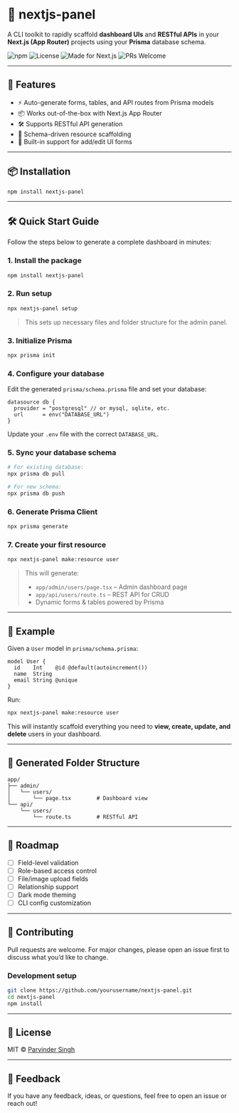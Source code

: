 
# 🧩 nextjs-panel

A CLI toolkit to rapidly scaffold **dashboard UIs** and **RESTful APIs** in your **Next.js (App Router)** projects using your **Prisma** database schema.

![npm](https://img.shields.io/npm/v/nextjs-panel?color=blue)
![License](https://img.shields.io/npm/l/nextjs-panel)
![Made for Next.js](https://img.shields.io/badge/next.js-supported-blue)
![PRs Welcome](https://img.shields.io/badge/PRs-welcome-brightgreen.svg)

---

## 🚀 Features

- ⚡ Auto-generate forms, tables, and API routes from Prisma models
- 📦 Works out-of-the-box with Next.js App Router
- 🛠️ Supports RESTful API generation
- 🧱 Schema-driven resource scaffolding
- 🧩 Built-in support for add/edit UI forms

---

## 📦 Installation

```bash
npm install nextjs-panel
```

---

## 🛠️ Quick Start Guide

Follow the steps below to generate a complete dashboard in minutes:

### 1. Install the package

```bash
npm install nextjs-panel
```

### 2. Run setup

```bash
npx nextjs-panel setup
```

> This sets up necessary files and folder structure for the admin panel.

### 3. Initialize Prisma

```bash
npx prisma init
```

### 4. Configure your database

Edit the generated `prisma/schema.prisma` file and set your database:

```prisma
datasource db {
  provider = "postgresql" // or mysql, sqlite, etc.
  url      = env("DATABASE_URL")
}
```

Update your `.env` file with the correct `DATABASE_URL`.

### 5. Sync your database schema

```bash
# For existing database:
npx prisma db pull

# For new schema:
npx prisma db push
```

### 6. Generate Prisma Client

```bash
npx prisma generate
```

### 7. Create your first resource

```bash
npx nextjs-panel make:resource user
```

> This will generate:
> - `app/admin/users/page.tsx` – Admin dashboard page
> - `app/api/users/route.ts` – REST API for CRUD
> - Dynamic forms & tables powered by Prisma

---

## 🧪 Example

Given a `User` model in `prisma/schema.prisma`:

```prisma
model User {
  id    Int    @id @default(autoincrement())
  name  String
  email String @unique
}
```

Run:

```bash
npx nextjs-panel make:resource user
```

This will instantly scaffold everything you need to **view, create, update, and delete** users in your dashboard.

---

## 📁 Generated Folder Structure

```
app/
├── admin/
│   └── users/
│       └── page.tsx        # Dashboard view
└── api/
    └── users/
        └── route.ts        # RESTful API
```

---

## 🧩 Roadmap

- [ ] Field-level validation
- [ ] Role-based access control
- [ ] File/image upload fields
- [ ] Relationship support
- [ ] Dark mode theming
- [ ] CLI config customization

---

## 🙌 Contributing

Pull requests are welcome. For major changes, please open an issue first to discuss what you’d like to change.

### Development setup

```bash
git clone https://github.com/yourusername/nextjs-panel.git
cd nextjs-panel
npm install
```

---

## 📄 License

MIT © [Parvinder Singh](https://github.com/parvinder8607)

---

## 💬 Feedback

If you have any feedback, ideas, or questions, feel free to open an issue or reach out!
